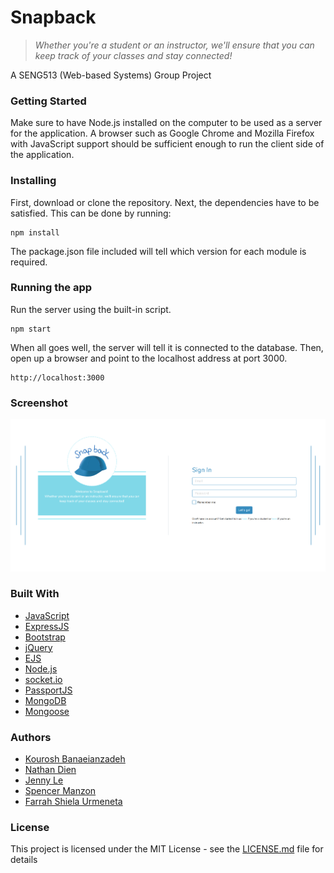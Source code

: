 
# Snapback
> _Whether you're a student or an instructor, we'll ensure that you can keep track of your classes and stay connected!_

A SENG513 (Web-based Systems) Group Project

### Getting Started
Make sure to have Node.js installed on the computer to be used as a server for the application. A browser such as Google Chrome and Mozilla Firefox with JavaScript support should be sufficient enough to run the client side of the application.

### Installing

First, download or clone the repository.
Next, the dependencies have to be satisfied. This can be done by running:

```
npm install
```
The package.json file included will tell which version for each module is required.

### Running the app

Run the server using the built-in script.
```
npm start
```
When all goes well, the server will tell it is connected to the database.
Then, open up a browser and point to the localhost address at port 3000.
```
http://localhost:3000
```

### Screenshot

![Screenshot of Web App](snap1.png?raw=true)

### Built With

* [JavaScript](https://www.javascript.com/)
* [ExpressJS](https://expressjs.com/)
* [Bootstrap](https://getbootstrap.com/)
* [jQuery](https://jquery.com/)
* [EJS](http://ejs.co/)
* [Node.js](https://nodejs.org/en/)
* [socket.io](https://socket.io/)
* [PassportJS](http://www.passportjs.org/)
* [MongoDB](https://www.mongodb.com/)
* [Mongoose](http://mongoosejs.com/)

### Authors
- [Kourosh Banaeianzadeh](https://github.com/Kouroshb26)
- [Nathan Dien](https://github.com/nathandien)
- [Jenny Le](https://github.com/Jennykuma)
- [Spencer Manzon](https://github.com/spencer-m)
- [Farrah Shiela Urmeneta](https://github.com/wheezingGekko)


### License

This project is licensed under the MIT License - see the [LICENSE.md](LICENSE.md) file for details
